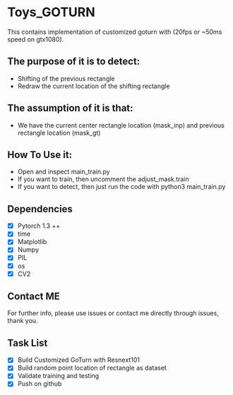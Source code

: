 # Toys_GOTURN
 This contains implementation of customized goturn with (20fps or ~50ms speed on gtx1080).

## The purpose of it is to detect:
- Shifting of the previous rectangle
- Redraw the current location of the shifting rectangle

## The assumption of it is that:
- We have the current center rectangle location (mask_inp) and previous rectangle location (mask_gt)

## How To Use it:
- Open and inspect main_train.py
- If you want to train, then uncomment the adjust_mask.train
- If you want to detect, then just run the code with python3 main_train.py

## Dependencies
- [x] Pytorch 1.3 ++
- [x] time
- [x] Matplotlib
- [x] Numpy
- [x] PIL
- [x] os
- [x] CV2

## Contact ME
For further info, please use issues or contact me directly through issues, thank you.

## Task List
- [x] Build Customized GoTurn with Resnext101
- [x] Build random point location of rectangle as dataset
- [x] Validate training and testing
- [x] Push on github

